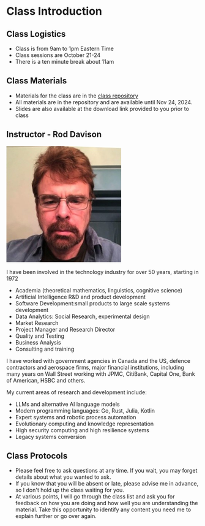 # Class Introduction

## Class Logistics

- Class is from 9am to 1pm Eastern Time
- Class sessions are October 21-24
- There is a ten minute break about 11am

## Class Materials

- Materials for the class are in the [class repository](https://github.com/ExgnoRepos/2423-AdvancedKafka-Oct21)
- All materials are in the repository and are available until Nov 24, 2024.
- Slides are also available at the download link provided to you prior to class

## Instructor - Rod Davison

<img src="images/RodDavison.png" width="300"/>

I have been involved in the technology industry for over 50 years, starting in 1972

- Academia (theoretical mathematics, linguistics, cognitive science)
- Artificial Intelligence R&D and product development
- Software Development:small products to large scale systems development
- Data Analytics: Social Research, experimental design
- Market Research
- Project Manager and Research Director
- Quality and Testing
- Business Analysis
- Consulting and training

I have worked with government agencies in Canada and the US, defence contractors and aerospace firms, major financial institutions, including many years on Wall Street working with JPMC, CitiBank, Capital One, Bank of American, HSBC and others.

My current areas of research and development include:

- LLMs and alternative AI language models
- Modern programming languages: Go, Rust, Julia, Kotlin
- Expert systems and robotic process automation
- Evolutionary computing and knowledge representation
- High security computing and high resilience systems
- Legacy systems conversion


## Class Protocols

- Please feel free to ask questions at any time. If you wait, you may forget details about what you wanted to ask.
- If you know that you will be absent or late, please advise me in advance, so I don't hold up the class waiting for you.
- At various points, I will go through the class list and ask you for feedback on how you are doing and how well you are understanding the material. Take this opportunity to identify any content you need me to explain further or go over again.

